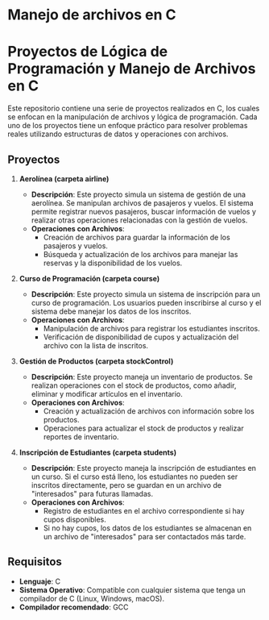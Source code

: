 # Manejo de archivos en C
# Proyectos de Lógica de Programación y Manejo de Archivos en C

Este repositorio contiene una serie de proyectos realizados en C, los cuales se enfocan en la manipulación de archivos y lógica de programación. Cada uno de los proyectos tiene un enfoque práctico para resolver problemas reales utilizando estructuras de datos y operaciones con archivos.

## Proyectos

1. **Aerolínea (carpeta airline)**
   - **Descripción**: Este proyecto simula un sistema de gestión de una aerolínea. Se manipulan archivos de pasajeros y vuelos. El sistema permite registrar nuevos pasajeros, buscar información de vuelos y realizar otras operaciones relacionadas con la gestión de vuelos.
   - **Operaciones con Archivos**:
     - Creación de archivos para guardar la información de los pasajeros y vuelos.
     - Búsqueda y actualización de los archivos para manejar las reservas y la disponibilidad de los vuelos.

2. **Curso de Programación (carpeta course)**
   - **Descripción**: Este proyecto simula un sistema de inscripción para un curso de programación. Los usuarios pueden inscribirse al curso y el sistema debe manejar los datos de los inscritos.
   - **Operaciones con Archivos**:
     - Manipulación de archivos para registrar los estudiantes inscritos.
     - Verificación de disponibilidad de cupos y actualización del archivo con la lista de inscritos.

3. **Gestión de Productos (carpeta stockControl)**
   - **Descripción**: Este proyecto maneja un inventario de productos. Se realizan operaciones con el stock de productos, como añadir, eliminar y modificar artículos en el inventario.
   - **Operaciones con Archivos**:
     - Creación y actualización de archivos con información sobre los productos.
     - Operaciones para actualizar el stock de productos y realizar reportes de inventario.

4. **Inscripción de Estudiantes (carpeta students)**
   - **Descripción**: Este proyecto maneja la inscripción de estudiantes en un curso. Si el curso está lleno, los estudiantes no pueden ser inscritos directamente, pero se guardan en un archivo de "interesados" para futuras llamadas.
   - **Operaciones con Archivos**:
     - Registro de estudiantes en el archivo correspondiente si hay cupos disponibles.
     - Si no hay cupos, los datos de los estudiantes se almacenan en un archivo de "interesados" para ser contactados más tarde.

## Requisitos

- **Lenguaje**: C
- **Sistema Operativo**: Compatible con cualquier sistema que tenga un compilador de C (Linux, Windows, macOS).
- **Compilador recomendado**: GCC
